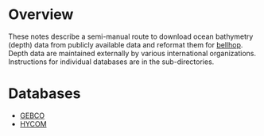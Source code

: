 # Overview
These notes describe a semi-manual route to download ocean bathymetry (depth) data from publicly available data and reformat them for [bellhop](https://github.com/A-New-BellHope/bellhopcuda). Depth data are maintained externally by various international organizations. Instructions for individual databases are in the sub-directories.

# Databases
- [GEBCO](gebco/README.md)
- [HYCOM](hycom/README.md)

